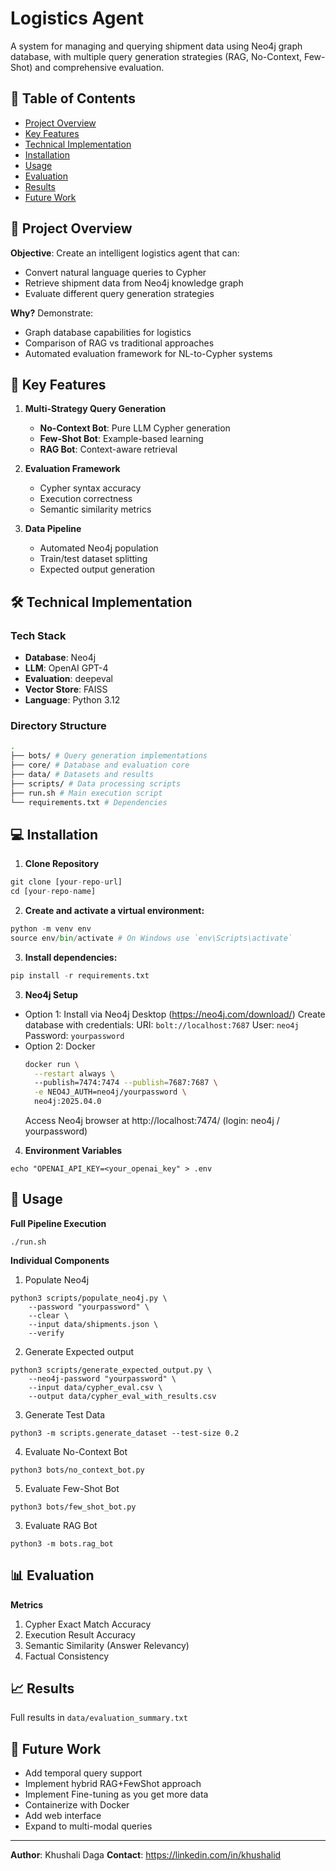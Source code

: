 # Logistics Agent

A system for managing and querying shipment data using Neo4j graph database, with multiple query generation strategies (RAG, No-Context, Few-Shot) and comprehensive evaluation.

## 📌 Table of Contents
- [Project Overview](#-project-overview)
- [Key Features](#-key-features)
- [Technical Implementation](#-technical-implementation)
- [Installation](#-installation)
- [Usage](#-usage)
- [Evaluation](#-evaluation)
- [Results](#-results)
- [Future Work](#-future-work)

## 🌟 Project Overview
**Objective**: Create an intelligent logistics agent that can:
- Convert natural language queries to Cypher
- Retrieve shipment data from Neo4j knowledge graph
- Evaluate different query generation strategies

**Why?** Demonstrate:
- Graph database capabilities for logistics
- Comparison of RAG vs traditional approaches
- Automated evaluation framework for NL-to-Cypher systems

## 🚀 Key Features
1. **Multi-Strategy Query Generation**
   - **No-Context Bot**: Pure LLM Cypher generation
   - **Few-Shot Bot**: Example-based learning
   - **RAG Bot**: Context-aware retrieval

2. **Evaluation Framework**
   - Cypher syntax accuracy
   - Execution correctness
   - Semantic similarity metrics

3. **Data Pipeline**
   - Automated Neo4j population
   - Train/test dataset splitting
   - Expected output generation

## 🛠 Technical Implementation

### Tech Stack
- **Database**: Neo4j
- **LLM**: OpenAI GPT-4
- **Evaluation**: deepeval
- **Vector Store**: FAISS
- **Language**: Python 3.12

### Directory Structure
```bash
.
├── bots/ # Query generation implementations
├── core/ # Database and evaluation core
├── data/ # Datasets and results
├── scripts/ # Data processing scripts
├── run.sh # Main execution script
└── requirements.txt # Dependencies
```

## 💻 Installation

1. **Clone Repository**
```python
git clone [your-repo-url]
cd [your-repo-name]
```

2. **Create and activate a virtual environment:**
```python
python -m venv env
source env/bin/activate # On Windows use `env\Scripts\activate`
```

3. **Install dependencies:**
```python
pip install -r requirements.txt
```

3. **Neo4j Setup**
- Option 1: Install via Neo4j Desktop (https://neo4j.com/download/)
  Create database with credentials:
    URI: `bolt://localhost:7687`
    User: `neo4j`
    Password: `yourpassword`
- Option 2: Docker
    ```bash
    docker run \
      --restart always \ 
      --publish=7474:7474 --publish=7687:7687 \
      -e NEO4J_AUTH=neo4j/yourpassword \
      neo4j:2025.04.0
    ```
  Access Neo4j browser at http://localhost:7474/ (login: neo4j / yourpassword)

4. **Environment Variables**
```
echo "OPENAI_API_KEY=<your_openai_key" > .env
```

## 🏃 Usage

**Full Pipeline Execution**
```
./run.sh
```


**Individual Components**
1. Populate Neo4j
```
python3 scripts/populate_neo4j.py \
    --password "yourpassword" \
    --clear \
    --input data/shipments.json \
    --verify
```
2. Generate Expected output
```
python3 scripts/generate_expected_output.py \
    --neo4j-password "yourpassword" \
    --input data/cypher_eval.csv \
    --output data/cypher_eval_with_results.csv
```
3. Generate Test Data
```
python3 -m scripts.generate_dataset --test-size 0.2
```
4. Evaluate No-Context Bot
```
python3 bots/no_context_bot.py
```
5. Evaluate Few-Shot Bot
```
python3 bots/few_shot_bot.py
```
3. Evaluate RAG Bot
```
python3 -m bots.rag_bot
```


## 📊 Evaluation

**Metrics**
1. Cypher Exact Match Accuracy
2. Execution Result Accuracy
3. Semantic Similarity (Answer Relevancy)
4. Factual Consistency


## 📈 Results
Full results in `data/evaluation_summary.txt`

## 🔮 Future Work
- Add temporal query support
- Implement hybrid RAG+FewShot approach
- Implement Fine-tuning as you get more data
- Containerize with Docker
- Add web interface
- Expand to multi-modal queries

---

**Author**: Khushali Daga 
**Contact**: https://linkedin.com/in/khushalid
